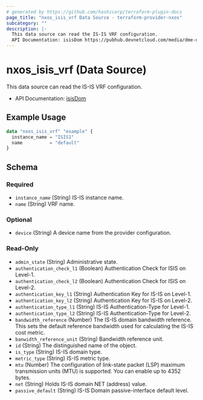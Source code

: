 ```yaml
---
# generated by https://github.com/hashicorp/terraform-plugin-docs
page_title: "nxos_isis_vrf Data Source - terraform-provider-nxos"
subcategory: ""
description: |-
  This data source can read the IS-IS VRF configuration.
  API Documentation: isisDom https://pubhub.devnetcloud.com/media/dme-docs-10-2-2/docs/Routing%20and%20Forwarding/isis:Dom/
---
```


# nxos_isis_vrf (Data Source)

This data source can read the IS-IS VRF configuration.

- API Documentation: [isisDom](https://pubhub.devnetcloud.com/media/dme-docs-10-2-2/docs/Routing%20and%20Forwarding/isis:Dom/)

## Example Usage

```terraform
data "nxos_isis_vrf" "example" {
  instance_name = "ISIS1"
  name          = "default"
}
```

<!-- schema generated by tfplugindocs -->
## Schema

### Required

- `instance_name` (String) IS-IS instance name.
- `name` (String) VRF name.

### Optional

- `device` (String) A device name from the provider configuration.

### Read-Only

- `admin_state` (String) Administrative state.
- `authentication_check_l1` (Boolean) Authentication Check for ISIS on Level-1.
- `authentication_check_l2` (Boolean) Authentication Check for ISIS on Level-2.
- `authentication_key_l1` (String) Authentication Key for IS-IS on Level-1.
- `authentication_key_l2` (String) Authentication Key for IS-IS on Level-2.
- `authentication_type_l1` (String) IS-IS Authentication-Type for Level-1.
- `authentication_type_l2` (String) IS-IS Authentication-Type for Level-2.
- `bandwidth_reference` (Number) The IS-IS domain bandwidth reference. This sets the default reference bandwidth used for calculating the IS-IS cost metric.
- `banwidth_reference_unit` (String) Bandwidth reference unit.
- `id` (String) The distinguished name of the object.
- `is_type` (String) IS-IS domain type.
- `metric_type` (String) IS-IS metric type.
- `mtu` (Number) The configuration of link-state packet (LSP) maximum transmission units (MTU) is supported. You can enable up to 4352 bytes.
- `net` (String) Holds IS-IS domain NET (address) value.
- `passive_default` (String) IS-IS Domain passive-interface default level.


